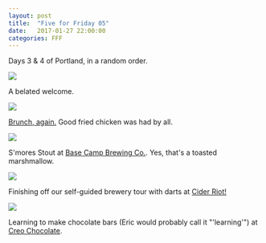 ```yaml
---
layout: post
title:  "Five for Friday 05"
date:   2017-01-27 22:00:00
categories: FFF
---
```


Days 3 & 4 of Portland, in a random order.

![][Sign]

A belated welcome.

![][ScreenDoor]

[Brunch, again.](http://screendoorrestaurant.com/) Good fried chicken was had by all.

![][BaseCamp]

S'mores Stout at [Base Camp Brewing Co.](http://basecampbrewingco.com/). Yes, that's a toasted marshmallow.

![][Darts]

Finishing off our self-guided brewery tour with darts at [Cider Riot!](http://ciderriot.com/)

![][Chocolate]

Learning to make chocolate bars (Eric would probably call it "'learning'") at [Creo Chocolate](http://creochocolate.com/).

[ScreenDoor]: https://raw.githubusercontent.com/echiou/echiou.github.io-images/master/FFF/FFF05/1.jpg
[BaseCamp]: https://raw.githubusercontent.com/echiou/echiou.github.io-images/master/FFF/FFF05/2.jpg
[Darts]: https://raw.githubusercontent.com/echiou/echiou.github.io-images/master/FFF/FFF05/3.jpg
[Sign]: https://raw.githubusercontent.com/echiou/echiou.github.io-images/master/FFF/FFF05/4.jpg
[Chocolate]: https://raw.githubusercontent.com/echiou/echiou.github.io-images/master/FFF/FFF05/5.jpg
